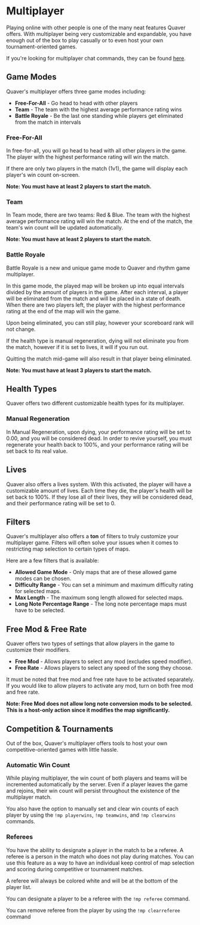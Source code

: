 # Multiplayer

Playing online with other people is one of the many neat features Quaver offers. With multiplayer being very customizable and expandable, you have enough out of the box to play casually or to even host your own tournament-oriented games.

If you're looking for multiplayer chat commands, they can be found [here](/Multiplayer/Commands).

## Game Modes

Quaver's multiplayer offers three game modes including: 

* **Free-For-All** - Go head to head with other players
* **Team** - The team with the highest average performance rating wins
* **Battle Royale** - Be the last one standing while players get eliminated from the match in intervals
### Free-For-All

In free-for-all, you will go head to head with all other players in the game. The player with the highest performance rating will win the match.

If there are only two players in the match (1v1), the game will display each player's win count on-screen. 

**Note: You must have at least 2 players to start the match.**

### Team

In Team mode, there are two teams: Red & Blue. The team with the highest average performance rating will win the match. At the end of the match, the team's win count will be updated automatically.

**Note: You must have at least 2 players to start the match.**

### Battle Royale

Battle Royale is a new and unique game mode to Quaver and rhythm game multiplayer. 

In this game mode, the played map will be broken up into equal intervals divided by the amount of players in the game. After each interval, a player will be eliminated from the match and will be placed in a state of death. When there are two players left, the player with the highest performance rating at the end of the map will win the game.

Upon being eliminated, you can still play, however your scoreboard rank will not change.

If the health type is manual regeneration, dying will not eliminate you from the match, however if it is set to lives, it will if you run out.

Quitting the match mid-game will also result in that player being eliminated.

**Note: You must have at least 3 players to start the match.**

## Health Types

Quaver offers two different customizable health types for its multiplayer.

### Manual Regeneration

In Manual Regeneration, upon dying, your performance rating will be set to 0.00, and you will be considered dead. In order to revive yourself, you must regenerate your health back to 100%, and your performance rating will be set back to its real value.

## Lives

Quaver also offers a lives system. With this activated, the player will have a customizable amount of lives. Each time they die, the player's health will be set back to 100%. If they lose all of their lives, they will be considered dead, and their performance rating will be set to 0.

## Filters

Quaver's multiplayer also offers a **ton** of filters to truly customize your multiplayer game. Filters will often solve your issues when it comes to restricting map selection to certain types of maps.

Here are a few filters that is available:

* **Allowed Game Mode** - Only maps that are of these allowed game modes can be chosen.
* **Difficulty Range** - You can set a minimum and maximum difficulty rating for selected maps.
* **Max Length** - The maximum song length allowed for selected maps.
* **Long Note Percentage Range** - The long note percentage maps must have to be selected.

## Free Mod & Free Rate

Quaver offers two types of settings that allow players in the game to customize their modifiers.

* **Free Mod** - Allows players to select any mod (excludes speed modifier).
* **Free Rate** - Allows players to select any speed of the song they choose.

It must be noted that free mod and free rate have to be activated separately. If you would like to allow players to activate any mod, turn on both free mod and free rate.

**Note: Free Mod does not allow long note conversion mods to be selected. This is a host-only action since it modifies the map significantly.**

## Competition & Tournaments

Out of the box, Quaver's multiplayer offers tools to host your own competitive-oriented games with little hassle.

### Automatic Win Count

While playing multiplayer, the win count of both players and teams will be incremented automatically by the server. Even if a player leaves the game and rejoins, their win count will persist throughout the existence of the multiplayer match.

You also have the option to manually set and clear win counts of each player by using the `!mp playerwins`, `!mp teamwins`, and `!mp clearwins` commands.

### Referees

You have the ability to designate a player in the match to be a referee. A referee is a person in the match who does not play during matches. You can use this feature as a way to have an individual keep control of map selection and scoring during competitive or tournament matches.

A referee will always be colored white and will be at the bottom of the player list.

You can designate a player to be a referee with the `!mp referee` command.

You can remove referee from the player by using the `!mp clearreferee` command